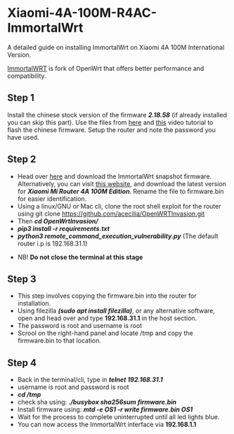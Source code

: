 # Xiaomi-4A-100M-R4AC-ImmortalWrt
A detailed guide on installing ImmortalWrt on Xiaomi 4A 100M International Version.

[ImmortalWRT](https://github.com/immortalwrt/immortalwrt) is fork of OpenWrt that offers better performance and compatibility.
## Step 1
Install the chinese stock version of the firmware ***2.18.58*** (if already installed you can skip this part). Use the files from [here](https://drive.google.com/drive/folders/1FVCrAYYcd9zHmXlEv1CZxXRrr1En4f0j?usp=share_link) and [this](https://www.youtube.com/watch?v=SLbkce-M2nE) video tutorial to flash the chinese firmware. Setup the router and note the password you have used.
## Step 2
* Head over [here](https://downloads.immortalwrt.org/releases/21.02.5/targets/ramips/mt76x8/immortalwrt-21.02.5-ramips-mt76x8-xiaomi_mi-router-4a-100m-squashfs-sysupgrade.bin) and download the ImmortalWrt snapshot firmware. Alternatively, you can visit [this website](https://firmware-selector.immortalwrt.org/), and download the latest version for ***Xiaomi Mi Router 4A 100M Edition***. Rename the file to firmware.bin for easier identification.
* Using a linux/GNU or Mac cli, clone the root shell exploit for the router using git clone https://github.com/acecilia/OpenWRTInvasion.git
* Then ***cd OpenWrtInvasion/***
* ***pip3 install -r requirements.txt***
* ***python3 remote_command_execution_vulnerability.py***
(The default router i.p is 192.168.31.1)
+ NB! **Do not close the terminal at this stage**
## Step 3
+ This step involves copying the firmware.bin into the router for installation.
+ Using filezilla ***(sudo apt install filezilla)***, or any alternative software, open and head over and type **192.168.31.1** in the host section.
+ The password is root and username is root
+ Scrool on the right-hand panel and locate /tmp and copy the firmware.bin to that location.
## Step 4
+ Back in the terminal/cli, type in ***telnet 192.168.31.1***
+ username is root and password is root
+ ***cd /tmp***
+ check sha using: ***./busybox sha256sum firmware.bin***
+ Install firmware using: ***mtd -e OS1 -r write firmware.bin OS1***
+ Wait for the process to complete uninterrupted until all led lights blue.
+ You can now access the ImmortalWrt interface via **192.168.1.1** 
